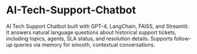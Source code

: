 # AI-Tech-Support-Chatbot
AI Tech Support Chatbot built with GPT-4, LangChain, FAISS, and Streamlit. It answers natural language questions about historical support tickets, including topics, agents, SLA status, and resolution details. Supports follow-up queries via memory for smooth, contextual conversations.
